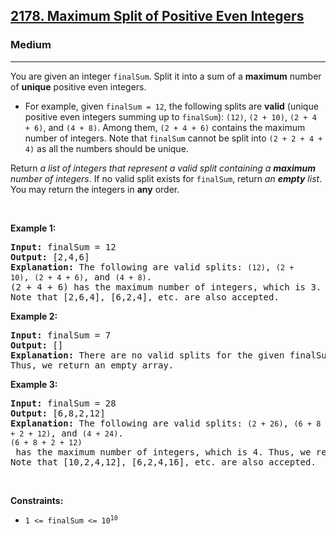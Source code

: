 <h2><a href="https://leetcode.com/problems/maximum-split-of-positive-even-integers/">2178. Maximum Split of Positive Even Integers</a></h2><h3>Medium</h3><hr><div style="user-select: auto;"><p style="user-select: auto;">You are given an integer <code style="user-select: auto;">finalSum</code>. Split it into a sum of a <strong style="user-select: auto;">maximum</strong> number of <strong style="user-select: auto;">unique</strong> positive even integers.</p>

<ul style="user-select: auto;">
	<li style="user-select: auto;">For example, given <code style="user-select: auto;">finalSum = 12</code>, the following splits are <strong style="user-select: auto;">valid</strong> (unique positive even integers summing up to <code style="user-select: auto;">finalSum</code>): <code style="user-select: auto;">(12)</code>, <code style="user-select: auto;">(2 + 10)</code>, <code style="user-select: auto;">(2 + 4 + 6)</code>, and <code style="user-select: auto;">(4 + 8)</code>. Among them, <code style="user-select: auto;">(2 + 4 + 6)</code> contains the maximum number of integers. Note that <code style="user-select: auto;">finalSum</code> cannot be split into <code style="user-select: auto;">(2 + 2 + 4 + 4)</code> as all the numbers should be unique.</li>
</ul>

<p style="user-select: auto;">Return <em style="user-select: auto;">a list of integers that represent a valid split containing a <strong style="user-select: auto;">maximum</strong> number of integers</em>. If no valid split exists for <code style="user-select: auto;">finalSum</code>, return <em style="user-select: auto;">an <strong style="user-select: auto;">empty</strong> list</em>. You may return the integers in <strong style="user-select: auto;">any</strong> order.</p>

<p style="user-select: auto;">&nbsp;</p>
<p style="user-select: auto;"><strong style="user-select: auto;">Example 1:</strong></p>

<pre style="user-select: auto;"><strong style="user-select: auto;">Input:</strong> finalSum = 12
<strong style="user-select: auto;">Output:</strong> [2,4,6]
<strong style="user-select: auto;">Explanation:</strong> The following are valid splits: <code style="user-select: auto;">(12)</code>, <code style="user-select: auto;">(2 + 10)</code>, <code style="user-select: auto;">(2 + 4 + 6)</code>, and <code style="user-select: auto;">(4 + 8)</code>.
(2 + 4 + 6) has the maximum number of integers, which is 3. Thus, we return [2,4,6].
Note that [2,6,4], [6,2,4], etc. are also accepted.
</pre>

<p style="user-select: auto;"><strong style="user-select: auto;">Example 2:</strong></p>

<pre style="user-select: auto;"><strong style="user-select: auto;">Input:</strong> finalSum = 7
<strong style="user-select: auto;">Output:</strong> []
<strong style="user-select: auto;">Explanation:</strong> There are no valid splits for the given finalSum.
Thus, we return an empty array.
</pre>

<p style="user-select: auto;"><strong style="user-select: auto;">Example 3:</strong></p>

<pre style="user-select: auto;"><strong style="user-select: auto;">Input:</strong> finalSum = 28
<strong style="user-select: auto;">Output:</strong> [6,8,2,12]
<strong style="user-select: auto;">Explanation:</strong> The following are valid splits: <code style="user-select: auto;">(2 + 26)</code>, <code style="user-select: auto;">(6 + 8 + 2 + 12)</code>, and <code style="user-select: auto;">(4 + 24)</code>. 
<code style="user-select: auto;">(6 + 8 + 2 + 12)</code> has the maximum number of integers, which is 4. Thus, we return [6,8,2,12].
Note that [10,2,4,12], [6,2,4,16], etc. are also accepted.
</pre>

<p style="user-select: auto;">&nbsp;</p>
<p style="user-select: auto;"><strong style="user-select: auto;">Constraints:</strong></p>

<ul style="user-select: auto;">
	<li style="user-select: auto;"><code style="user-select: auto;">1 &lt;= finalSum &lt;= 10<sup style="user-select: auto;">10</sup></code></li>
</ul>
</div>